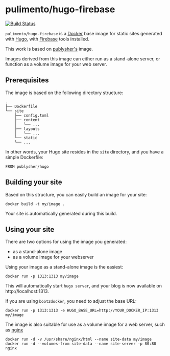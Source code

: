pulimento/hugo-firebase
==============

[![Build Status](https://img.shields.io/docker/cloud/build/pulimento/hugo-firebase?style=flat-square)](https://hub.docker.com/r/pulimento/hugo-firebase)

`pulimento/hugo-firebase` is a [Docker](https://www.docker.io) base image for static sites generated with [Hugo](http://gohugo.io), with [Firebase](https://firebase.google.com/docs/cli) tools installed.

This work is based on [publysher's](https://github.com/publysher/docker-hugo) image.

Images derived from this image can either run as a stand-alone server, or function as a volume image for your web server.

Prerequisites
-------------

The image is based on the following directory structure:

	.
	├── Dockerfile
	└── site
	    ├── config.toml
	    ├── content
	    │   └── ...
	    ├── layouts
	    │   └── ...
	    └── static
		└── ...

In other words, your Hugo site resides in the `site` directory, and you have a simple Dockerfile:

	FROM publysher/hugo


Building your site
------------------

Based on this structure, you can easily build an image for your site:

	docker build -t my/image .

Your site is automatically generated during this build.


Using your site
---------------

There are two options for using the image you generated:

- as a stand-alone image
- as a volume image for your webserver

Using your image as a stand-alone image is the easiest:

	docker run -p 1313:1313 my/image

This will automatically start `hugo server`, and your blog is now available on http://localhost:1313.

If you are using `boot2docker`, you need to adjust the base URL:

	docker run -p 1313:1313 -e HUGO_BASE_URL=http://YOUR_DOCKER_IP:1313 my/image

The image is also suitable for use as a volume image for a web server, such as [nginx](https://registry.hub.docker.com/_/nginx/)

	docker run -d -v /usr/share/nginx/html --name site-data my/image
	docker run -d --volumes-from site-data --name site-server -p 80:80 nginx
